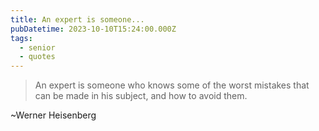 ```yaml
---
title: An expert is someone...
pubDatetime: 2023-10-10T15:24:00.000Z
tags:
  - senior
  - quotes
---
```


> An expert is someone who knows some of the worst mistakes that can be made in
> his subject, and how to avoid them.

~Werner Heisenberg
